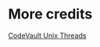 # More credits

[CodeVault Unix Threads](https://www.youtube.com/playlist?list=PLfqABt5AS4FmuQf70psXrsMLEDQXNkLq2)